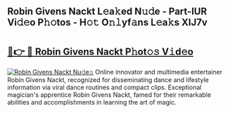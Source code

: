 ## Robin Givens Nackt L𝚎a𝚔ed N𝚞𝚍e - Part-IUR Vi𝚍𝚎o P𝚑𝚘tos - H𝚘𝚝 O𝚗𝚕yf𝚊ns L𝚎a𝚔s XIJ7v

# <h2><a href="http://kf66t6b.oniu.top/?m=Robin+Givens+Nackt">🔗👉 🔴 Robin Givens Nackt P𝚑ot𝚘𝚜 V𝚒d𝚎o</a></h2>

[![Robin Givens Nackt Nu𝚍e𝚜](https://i.imgur.com/0qMVB7G.gif)](http://kf66t6b.oniu.top/?m=Robin+Givens+Nackt)
Online innovator and multimedia entertainer Robin Givens Nackt, recognized for disseminating dance and lifestyle information via viral dance routines and compact clips. Exceptional magician's apprentice Robin Givens Nackt, famed for their remarkable abilities and accomplishments in learning the art of magic.  
